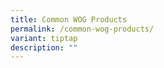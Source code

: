 ```yaml
---
title: Common WOG Products
permalink: /common-wog-products/
variant: tiptap
description: ""
---
```

